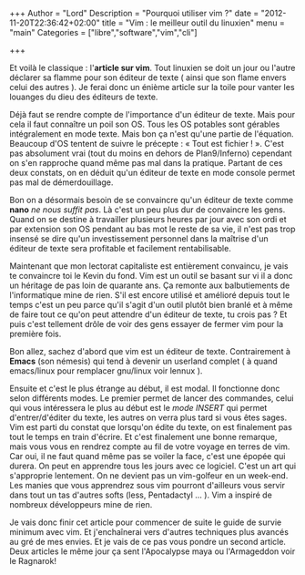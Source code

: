 +++
Author = "Lord"
Description = "Pourquoi utiliser vim ?"
date = "2012-11-20T22:36:42+02:00"
title = "Vim : le meilleur outil du linuxien"
menu = "main"
Categories = ["libre","software","vim","cli"]

+++

Et voilà le classique : l'**article sur vim**.
Tout linuxien se doit un jour ou l'autre déclarer sa flamme pour son éditeur de texte ( ainsi que son flame envers celui des autres ).
Je ferai donc un énième article sur la toile pour vanter les louanges du dieu des éditeurs de texte.

Déjà faut se rendre compte de l'importance d'un éditeur de texte.
Mais pour cela il faut connaître un poil son OS.
Tous les OS potables sont gérables intégralement en mode texte.
Mais bon ça n'est qu'une partie de l'équation.
Beaucoup d'OS tentent de suivre le précepte : « Tout est fichier ! ».
C'est pas absolument vrai (tout du moins en dehors de Plan9/Inferno) cependant on s'en rapproche quand même pas mal dans la pratique.
Partant de ces deux constats, on en déduit qu'un éditeur de texte en mode console permet pas mal de démerdouillage.

Bon on a désormais besoin de se convaincre qu'un éditeur de texte comme **nano** *ne nous suffit pas*.
Là c'est un peu plus dur de convaincre les gens.
Quand on se destine à travailler plusieurs heures par jour avec son ordi et par extension son OS pendant au bas mot le reste de sa vie, il n'est pas trop insensé se dire qu'un investissement personnel dans la maîtrise d'un éditeur de texte sera profitable et facilement rentabilisable.

Maintenant que mon lectorat capitaliste est entièrement convaincu, je vais te convaincre toi le Kevin du fond.
Vim est un outil se basant sur vi il a donc un héritage de pas loin de quarante ans.
Ça remonte aux balbutiements de l'informatique mine de rien.
S'il est encore utilisé et amélioré depuis tout le temps c'est un peu parce qu'il s'agit d'un outil plutôt bien branlé et à même de faire tout ce qu'on peut attendre d'un éditeur de texte, tu crois pas ? Et puis c'est tellement drôle de voir des gens essayer de fermer vim pour la première fois.

Bon allez, sachez d'abord que vim est un éditeur de texte.
Contrairement à **Emacs** (son némesis) qui tend à devenir un userland complet ( à quand emacs/linux pour remplacer gnu/linux voir lennux ).

Ensuite et c'est le plus étrange au début, il est modal.
Il fonctionne donc selon différents modes.
Le premier permet de lancer des commandes, celui qui vous intéressera le plus au début est le *mode INSERT* qui permet d'entrer/d'éditer du texte, les autres on verra plus tard si vous êtes sages.
Vim est parti du constat que lorsqu'on édite du texte, on est finalement pas tout le temps en train d'écrire.
Et c'est finalement une bonne remarque, mais vous vous en rendrez compte au fil de votre voyage en terres de vim.
Car oui, il ne faut quand même pas se voiler la face, c'est une épopée qui durera.
On peut en apprendre tous les jours avec ce logiciel.
C'est un art qui s'approprie lentement.
On ne devient pas un vim-golfeur en un week-end.
Les manies que vous apprendrez sous vim pourront d'ailleurs vous servir dans tout un tas d'autres softs (less, Pentadactyl … ).
Vim a inspiré de nombreux développeurs mine de rien.

Je vais donc finir cet article pour commencer de suite le guide de survie minimum avec vim.
Et j'enchaînerai vers d'autres techniques plus avancés au gré de mes envies.
Et je vais de ce pas vous pondre un second article.
Deux articles le même jour ça sent l'Apocalypse maya ou l'Armageddon voir le Ragnarok!
